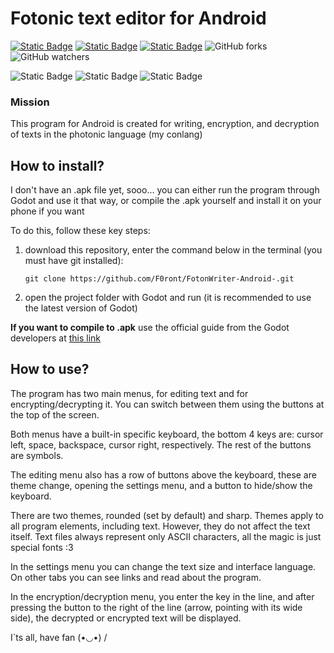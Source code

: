 # Fotonic text editor for Android
[![Static Badge](https://img.shields.io/badge/English-grey?style=flat)](README.md)
[![Static Badge](https://img.shields.io/badge/Русский-white?style=flat)](README_rus.md)
[![Static Badge](https://img.shields.io/badge/Українська-white?style=flat)](README_ukr.md)
![GitHub forks](https://img.shields.io/github/forks/F0ront/FotonWriter-Android-)
![GitHub watchers](https://img.shields.io/github/watchers/F0ront/FotonWriter-Android-)

![Static Badge](https://img.shields.io/badge/Godot-blue?style=for-the-badge&logo=godotengine&logoColor=%1E90FF&labelColor=black&color=6495ED)
![Static Badge](https://img.shields.io/badge/Inkscape-purple?style=for-the-badge&logo=inkscape&logoColor=%23FFFFFF&labelColor=black&color=8A2BE2)
![Static Badge](https://img.shields.io/badge/FontForge-yellow?style=for-the-badge&logo=fontforge&logoColor=%23F2712B&labelColor=black&color=F4A460)

### Mission
This program for Android is created for writing, encryption, and decryption of texts in the photonic language (my conlang)

## How to install?
I don't have an .apk file yet, sooo... you can either run the program through Godot and use it that way, or compile the .apk yourself and install it on your phone if you want

To do this, follow these key steps:
1. download this repository, enter the command below in the terminal (you must have git installed):
   ```
   git clone https://github.com/F0ront/FotonWriter-Android-.git
   ```
2. open the project folder with Godot and run (it is recommended to use the latest version of Godot)

**If you want to compile to .apk** use the official guide from the Godot developers at [this link](https://docs.godotengine.org/en/stable/tutorials/export/exporting_for_android.html)

## How to use?
The program has two main menus, for editing text and for encrypting/decrypting it. You can switch between them using the buttons at the top of the screen.

Both menus have a built-in specific keyboard, the bottom 4 keys are: cursor left, space, backspace, cursor right, respectively. The rest of the buttons are symbols.

The editing menu also has a row of buttons above the keyboard, these are theme change, opening the settings menu, and a button to hide/show the keyboard.

There are two themes, rounded (set by default) and sharp. Themes apply to all program elements, including text. However, they do not affect the text itself. Text files always represent only ASCII characters, all the magic is just special fonts :3

In the settings menu you can change the text size and interface language. On other tabs you can see links and read about the program.

In the encryption/decryption menu, you enter the key in the line, and after pressing the button to the right of the line (arrow, pointing with its wide side), the decrypted or encrypted text will be displayed.

I`ts all, have fan  (•◡•) /
